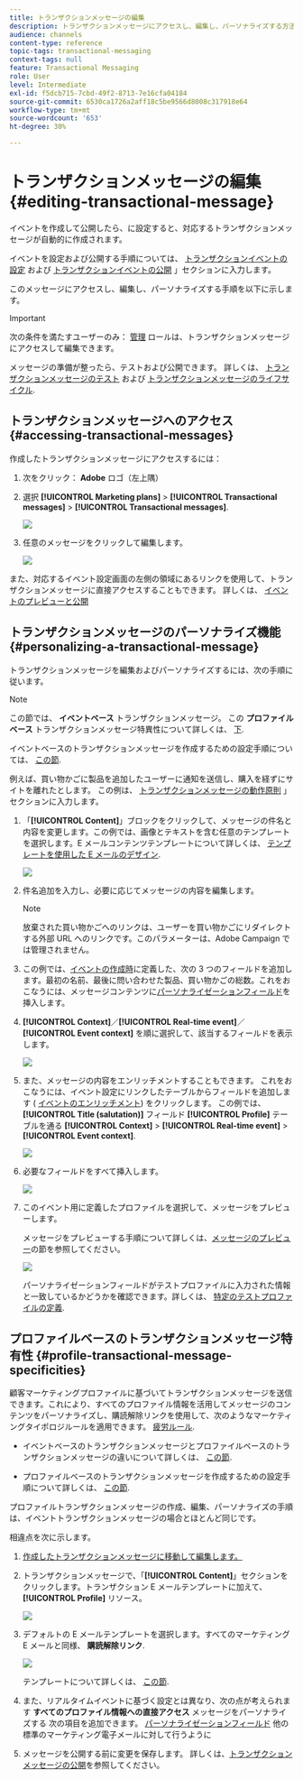 ```yaml
---
title: トランザクションメッセージの編集
description: トランザクションメッセージにアクセスし、編集し、パーソナライズする方法を説明します。
audience: channels
content-type: reference
topic-tags: transactional-messaging
context-tags: null
feature: Transactional Messaging
role: User
level: Intermediate
exl-id: f5dcb715-7cbd-49f2-8713-7e16cfa04184
source-git-commit: 6530ca1726a2aff18c5be9566d8008c317918e64
workflow-type: tm+mt
source-wordcount: '653'
ht-degree: 30%

---
```


# トランザクションメッセージの編集 {#editing-transactional-message}

イベントを作成して公開したら、<!--(the cart abandonment example as explained in [this section](../../channels/using/getting-started-with-transactional-msg.md#transactional-messaging-operating-principle))-->に設定すると、対応するトランザクションメッセージが自動的に作成されます。

イベントを設定および公開する手順については、 [トランザクションイベントの設定](../../channels/using/configuring-transactional-event.md) および [トランザクションイベントの公開](../../channels/using/publishing-transactional-event.md) 」セクションに入力します。

このメッセージにアクセスし、編集し、パーソナライズする手順を以下に示します。

>[!IMPORTANT]
>
>次の条件を満たすユーザーのみ： [管理](../../administration/using/users-management.md#functional-administrators) ロールは、トランザクションメッセージにアクセスして編集できます。

メッセージの準備が整ったら、テストおよび公開できます。 詳しくは、 [トランザクションメッセージのテスト](../../channels/using/testing-transactional-message.md) および [トランザクションメッセージのライフサイクル](../../channels/using/publishing-transactional-message.md).

## トランザクションメッセージへのアクセス {#accessing-transactional-messages}

作成したトランザクションメッセージにアクセスするには：

1. 次をクリック： **Adobe** ロゴ（左上隅）
1. 選択 **[!UICONTROL Marketing plans]** > **[!UICONTROL Transactional messages]** > **[!UICONTROL Transactional messages]**.

   ![](assets/message-center_4.png)

1. 任意のメッセージをクリックして編集します。

   ![](assets/message-center_message-board.png)

また、対応するイベント設定画面の左側の領域にあるリンクを使用して、トランザクションメッセージに直接アクセスすることもできます。 詳しくは、 [イベントのプレビューと公開](../../channels/using/publishing-transactional-event.md#previewing-and-publishing-the-event)

## トランザクションメッセージのパーソナライズ機能 {#personalizing-a-transactional-message}

トランザクションメッセージを編集およびパーソナライズするには、次の手順に従います。

>[!NOTE]
>
>この節では、 **イベントベース** トランザクションメッセージ。 この **プロファイルベース** トランザクションメッセージ特異性について詳しくは、 [下](#profile-transactional-message-specificities).
>
>イベントベースのトランザクションメッセージを作成するための設定手順については、 [この節](../../channels/using/configuring-transactional-event.md#event-based-transactional-messages).

例えば、買い物かごに製品を追加したユーザーに通知を送信し、購入を経ずにサイトを離れたとします。 この例は、 [トランザクションメッセージの動作原則](../../channels/using/getting-started-with-transactional-msg.md#transactional-messaging-operating-principle) 」セクションに入力します。

1. 「**[!UICONTROL Content]**」ブロックをクリックして、メッセージの件名と内容を変更します。この例では、画像とテキストを含む任意のテンプレートを選択します。E メールコンテンツテンプレートについて詳しくは、 [テンプレートを使用した E メールのデザイン](../../designing/using/using-reusable-content.md#designing-templates).

   ![](assets/message-center_6.png)

1. 件名追加を入力し、必要に応じてメッセージの内容を編集します。

   >[!NOTE]
   >
   >放棄された買い物かごへのリンクは、ユーザーを買い物かごにリダイレクトする外部 URL へのリンクです。このパラメーターは、Adobe Campaign では管理されません。

1. この例では、[イベントの作成時](../../channels/using/configuring-transactional-event.md)に定義した、次の 3 つのフィールドを追加します。最初の名前、最後に問い合わせた製品、買い物かごの総数。これをおこなうには、メッセージコンテンツに[パーソナライゼーションフィールド](../../designing/using/personalization.md#inserting-a-personalization-field)を挿入します。

1. **[!UICONTROL Context]**／**[!UICONTROL Real-time event]**／**[!UICONTROL Event context]** を順に選択して、該当するフィールドを表示します。

   ![](assets/message-center_7.png)

1. また、メッセージの内容をエンリッチメントすることもできます。 これをおこなうには、イベント設定にリンクしたテーブルからフィールドを追加します ( [イベントのエンリッチメント](../../channels/using/configuring-transactional-event.md#enriching-the-transactional-message-content)) をクリックします。 この例では、 **[!UICONTROL Title (salutation)]** フィールド **[!UICONTROL Profile]** テーブルを通る **[!UICONTROL Context]** > **[!UICONTROL Real-time event]** > **[!UICONTROL Event context]**.

   ![](assets/message-center_7-enrichment.png)

1. 必要なフィールドをすべて挿入します。

   ![](assets/message-center_8.png)

1. このイベント用に定義したプロファイルを選択して、メッセージをプレビューします。

   メッセージをプレビューする手順について詳しくは、[メッセージのプレビュー](../../sending/using/previewing-messages.md)の節を参照してください。

   ![](assets/message-center_9.png)

   パーソナライゼーションフィールドがテストプロファイルに入力された情報と一致しているかどうかを確認できます。詳しくは、 [特定のテストプロファイルの定義](../../channels/using/testing-transactional-message.md#defining-specific-test-profile).

<!--## Using product listings in a transactional message {#using-product-listings-in-a-transactional-message}

When editing the content of a transactional email, you can create product listings referencing one or more data collections. For example, in a cart abandonment email, you can include a list of all products that were in the users' carts when they left your website, with an image, the price, and a link to each product.

>[!IMPORTANT]
>
>Product listings are only available for the email channel, when editing transactional email content through the [Email Designer](../../designing/using/designing-content-in-adobe-campaign.md#email-designer-interface) interface.

To add a list of abandoned products in a transactional message, follow the steps below.

You can also watch [this set of videos](https://experienceleague.adobe.com/docs/campaign-standard-learn/tutorials/designing-content/product-listings-in-transactional-email.html#configure-product-listings-in-transactional-emails) explaining the steps that are required to configure product listings in a transactional email.

>[!NOTE]
>
>Adobe Campaign does not support nested product listings, meaning that you cannot include a product listing inside another one.

### Defining a product listing {#defining-a-product-listing}

Before being able to use a product listing in a transactional message, you need to define at the event level the list of products and the fields for each product of the list you want to display. For more on this, see [Defining data collections](../../channels/using/configuring-transactional-event.md#defining-data-collections).

1. In the transactional message, click the **[!UICONTROL Content]** block to modify the email content.
1. Drag and drop a structure component to the workspace. For more on this, see [Defining the email structure](../../designing/using/designing-from-scratch.md#defining-the-email-structure).

   For example, select a one-column structure component and add a text component, an image component and a button component. For more on this, see [Using content components](../../designing/using/designing-from-scratch.md#about-content-components).

1. Select the structure component you just created and click the **[!UICONTROL Enable product listing]** icon from the contextual toolbar.

   ![](assets/message-center_loop_create.png)

   The structure component is highlighted with an orange frame and the **[!UICONTROL Product listing]** settings are displayed in the left palette.

   ![](assets/message-center_loop_palette.png)

1. Select how the elements of the collection will be displayed:

    * **[!UICONTROL Row]**: horizontally, meaning each element on one row under the other.
    * **[!UICONTROL Column]**: vertically, meaning each element next to the other on the same row.

   >[!NOTE]
   >
   >The **[!UICONTROL Column]** option is only available when using a multicolumn structure component ( **[!UICONTROL 2:2 column]**, **[!UICONTROL 3:3 column]** and **[!UICONTROL 4:4 column]** ). When editing the product listing, only fill in the first column: the other columns will not be taken into account. For more on selecting structure components, see [Defining the email structure](../../designing/using/designing-from-scratch.md#defining-the-email-structure).

1. Select the data collection you created when configuring the event related to the transactional message. You can find it under the **[!UICONTROL Context]** > **[!UICONTROL Real-time event]** > **[!UICONTROL Event context]** node.

   ![](assets/message-center_loop_selection.png)

   For more on configuring the event, see [Defining data collections](../../channels/using/configuring-transactional-event.md#defining-data-collections).

1. Use the **[!UICONTROL First item]** drop-down list to select which element will start the list displayed in the email.

   For example, if you select 2, the first item of the collection will not be displayed in the email. The product listing will start on the second item.

1. Select the maximum number of items to display in the list.

   >[!NOTE]
   >
   >If you want the elements of your list to be displayed vertically ( **[!UICONTROL Column]** ), the maximum number of items is limited according to the selected structure component (2, 3 or 4 columns). For more on selecting structure components, see [Editing the email structure](../../designing/using/designing-from-scratch.md#defining-the-email-structure).

### Populating the product listing {#populating-the-product-listing}

To display a list of products coming from the event linked to the transactional email, follow the steps below.

For more on creating a collection and related fields when configuring the event, see [Defining data collections](../../channels/using/configuring-transactional-event.md#defining-data-collections).

1. Select the image component you inserted, select **[!UICONTROL Enable personalization]** and click the pencil in the Settings pane.

   ![](assets/message-center_loop_image.png)

1. Select **[!UICONTROL Add personalization field]** in the **[!UICONTROL Image source URL]** window that opens.

   From the **[!UICONTROL Context]** > **[!UICONTROL Real-time event]** > **[!UICONTROL Event context]** node, open the node corresponding to the collection that you created (here **[!UICONTROL Product list]** ) and select the image field that you defined (here **[!UICONTROL Product image]** ). Click **[!UICONTROL Save]**.

   ![](assets/message-center_loop_product-image.png)

   The personalization field that you selected is now displayed in the Settings pane.

1. At the desired position, select **[!UICONTROL Insert personalization field]** from the contextual toolbar.

   ![](assets/message-center_loop_product.png)

1. From the **[!UICONTROL Context]** > **[!UICONTROL Real-time event]** > **[!UICONTROL Event context]** node, open the node corresponding to the collection that you created (here **[!UICONTROL Product list]** ) and select the field that you created (here **[!UICONTROL Product name]** ). Click **[!UICONTROL Confirm]**.

   ![](assets/message-center_loop_product_node.png)

   The personalization field that you selected is now displayed at the desired position in the email content.

1. Proceed similarly to insert the price.
1. Select some text and select **[!UICONTROL Insert link]** from the contextual toolbar.

   ![](assets/message-center_loop_link_insert.png)

1. Select **[!UICONTROL Add personalization field]** in the **[!UICONTROL Insert link]** window that opens.

   From the **[!UICONTROL Context]** > **[!UICONTROL Real-time event]** > **[!UICONTROL Event context]** node, open the node corresponding to the collection that you created (here **[!UICONTROL Product list]** ) and select the URL field that you created (here **[!UICONTROL Product URL]** ). Click **[!UICONTROL Save]**.

   >[!IMPORTANT]
   >
   >For security reasons, make sure you insert the personalization field inside a link starting with a proper static domain name.

   ![](assets/message-center_loop_link_select.png)

   The personalization field that you selected is now displayed in the Settings pane.

1. Select the structure component on which the product listing is applied and select **[!UICONTROL Show fallback]** to define a default content.

   ![](assets/message-center_loop_fallback_show.png)

1. Drag one or more content components and edit them as needed.

   ![](assets/message-center_loop_fallback.png)

   The fallback content will be displayed if the collection is empty when the event is triggered, for example if a customer has nothing in his cart.

1. From the Settings pane, edit the styles for the product listing. For more on this, see [Managing email styles](../../designing/using/styles.md).
1. Preview the email using a test profile linked to the relevant transactional event and for which you defined collection data. For example, add the following information in the **[!UICONTROL Event data]** section for the test profile you want to use:

   ![](assets/message-center_loop_test-profile_payload.png)

   For more on defining a test profile in a transactional message, see [this section](../../channels/using/testing-transactional-message.md#defining-specific-test-profile).-->

## プロファイルベースのトランザクションメッセージ特有性 {#profile-transactional-message-specificities}

顧客マーケティングプロファイルに基づいてトランザクションメッセージを送信できます。これにより、すべてのプロファイル情報を活用してメッセージのコンテンツをパーソナライズし、購読解除リンクを使用して、次のようなマーケティングタイポロジルールを適用できます。 [疲労ルール](../../sending/using/fatigue-rules.md).

* イベントベースのトランザクションメッセージとプロファイルベースのトランザクションメッセージの違いについて詳しくは、 [この節](../../channels/using/getting-started-with-transactional-msg.md#transactional-message-types).

* プロファイルベースのトランザクションメッセージを作成するための設定手順について詳しくは、 [この節](../../channels/using/configuring-transactional-event.md#profile-based-transactional-messages).

プロファイルトランザクションメッセージの作成、編集、パーソナライズの手順は、イベントトランザクションメッセージの場合とほとんど同じです。

相違点を次に示します。

1. [作成したトランザクションメッセージに移動して編集します。](#accessing-transactional-messages)
1. トランザクションメッセージで、「**[!UICONTROL Content]**」セクションをクリックします。トランザクション E メールテンプレートに加えて、 **[!UICONTROL Profile]** リソース。

   ![](assets/message-center_marketing_templates.png)

1. デフォルトの E メールテンプレートを選択します。すべてのマーケティング E メールと同様、 **購読解除リンク**.

   ![](assets/message-center_marketing_perso_unsubscription.png)

   テンプレートについて詳しくは、 [この節](../../designing/using/using-reusable-content.md#content-templates).

1. また、リアルタイムイベントに基づく設定とは異なり、次の点が考えられます **すべてのプロファイル情報への直接アクセス** メッセージをパーソナライズする 次の項目を追加できます。 [パーソナライゼーションフィールド](../../designing/using/personalization.md#inserting-a-personalization-field) 他の標準のマーケティング電子メールに対して行うように

1. メッセージを公開する前に変更を保存します。 詳しくは、[トランザクションメッセージの公開](../../channels/using/publishing-transactional-message.md#publishing-a-transactional-message)を参照してください。

<!--### Monitoring a profile transactional message delivery {#monitoring-a-profile-transactional-message-delivery}

Once the message is published and your site integration is done, you can monitor the delivery.

1. To view the message delivery log, click the icon at the bottom right of the **[!UICONTROL Deployment]** block.

1. Click the **[!UICONTROL Execution list]** tab.

   ![](assets/message-center_execution_tab.png)

1. Select the latest execution delivery.

   An **execution delivery** is a non-actionable and non-functional technical message created once a month for each transactional message, and each time a transactional message is edited and published again

1. Select the **[!UICONTROL Sending logs]** tab. In the **[!UICONTROL Status]** column, **[!UICONTROL Sent]** indicates that a profile has opted in.

   ![](assets/message-center_marketing_sending_logs.png)

1. Select the **[!UICONTROL Exclusions logs]** tab to view recipients who have been excluded from the message target, such as addresses on denylist.

   ![](assets/message-center_marketing_exclusion_logs.png)

>[!NOTE]
>
>For more information on accessing and using the logs, see [Monitoring a delivery](../../sending/using/monitoring-a-delivery.md).

For any profile that has opted out, the **[!UICONTROL Address on denylist]** typology rule excluded the corresponding recipient.

This rule is part of a specific typology that applies to all transactional messages based on the **[!UICONTROL Profile]** table.

![](assets/message-center_marketing_typology.png)

**Related topics**:

* [Integrate the event triggering](../../channels/using/getting-started-with-transactional-msg.md#integrate-event-trigger)
* [About typologies and typology rules](../../sending/using/about-typology-rules.md)-->
